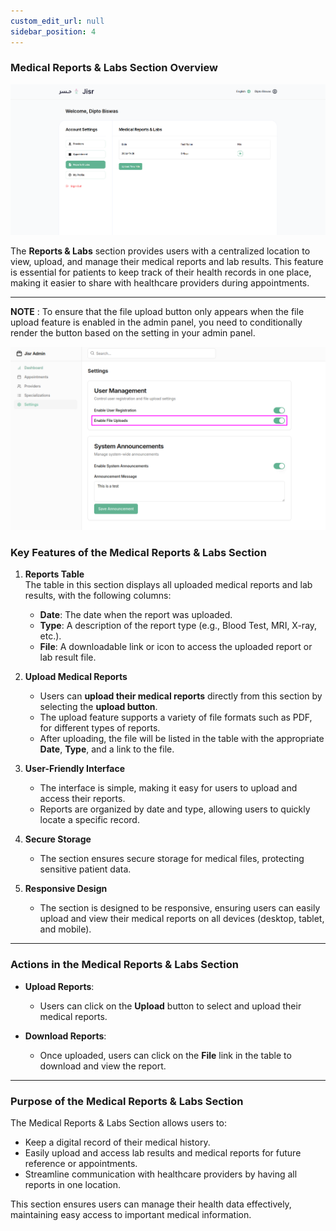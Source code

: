 ```yaml
---
custom_edit_url: null 
sidebar_position: 4
---
```

### **Medical Reports & Labs Section Overview**
![admin panel](./img/reports.png)

The **Reports & Labs** section provides users with a centralized location to view, upload, and manage their medical reports and lab results. This feature is essential for patients to keep track of their health records in one place, making it easier to share with healthcare providers during appointments.

---
**NOTE** : 
To ensure that the file upload button only appears when the file upload feature is enabled in the admin panel, you need to conditionally render the button based on the setting in your admin panel.

![admin panel](./img/fileUpload.png)


### **Key Features of the Medical Reports & Labs Section**

1. **Reports Table**  
   The table in this section displays all uploaded medical reports and lab results, with the following columns:  
   - **Date**: The date when the report was uploaded.  
   - **Type**: A description of the report type (e.g., Blood Test, MRI, X-ray, etc.).  
   - **File**: A downloadable link or icon to access the uploaded report or lab result file.  

2. **Upload Medical Reports**  
   - Users can **upload their medical reports** directly from this section by selecting the **upload button**.  
   - The upload feature supports a variety of file formats such as PDF, for different types of reports.  
   - After uploading, the file will be listed in the table with the appropriate **Date**, **Type**, and a link to the file.

3. **User-Friendly Interface**  
   - The interface is simple, making it easy for users to upload and access their reports.  
   - Reports are organized by date and type, allowing users to quickly locate a specific record.  

4. **Secure Storage**  
   - The section ensures secure storage for medical files, protecting sensitive patient data.  

5. **Responsive Design**  
   - The section is designed to be responsive, ensuring users can easily upload and view their medical reports on all devices (desktop, tablet, and mobile).

---

### **Actions in the Medical Reports & Labs Section**

- **Upload Reports**:  
   - Users can click on the **Upload** button to select and upload their medical reports.
  
- **Download Reports**:  
   - Once uploaded, users can click on the **File** link in the table to download and view the report.

---

### **Purpose of the Medical Reports & Labs Section**

The Medical Reports & Labs Section allows users to:
- Keep a digital record of their medical history.  
- Easily upload and access lab results and medical reports for future reference or appointments.  
- Streamline communication with healthcare providers by having all reports in one location.

This section ensures users can manage their health data effectively, maintaining easy access to important medical information.